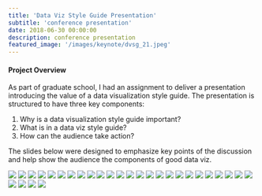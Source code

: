 ```yaml
---
title: 'Data Viz Style Guide Presentation'
subtitle: 'conference presentation'
date: 2018-06-30 00:00:00
description: conference presentation
featured_image: '/images/keynote/dvsg_21.jpeg'
---
```



#### Project Overview

As part of graduate school, I had an assignment to deliver a presentation introducing the value of a data visualization style guide. The presentation is structured to have three key components:
1. Why is a data visualization style guide important?
2. What is in a data viz style guide?
3. How can the audience take action?

The slides below were designed to emphasize key points of the discussion and help show the audience the components of good data viz. 
<br/>

<div class="gallery" data-columns="3">
    <img src="/images/keynote/dvsg_01.jpeg">
    <img src="/images/keynote/dvsg_02.jpeg">
    <img src="/images/keynote/dvsg_03.jpeg">
    <img src="/images/keynote/dvsg_04.jpeg">
    <img src="/images/keynote/dvsg_05.jpeg">
    <img src="/images/keynote/dvsg_06.jpeg">  
    <img src="/images/keynote/dvsg_07.jpeg">
    <img src="/images/keynote/dvsg_08.jpeg">
    <img src="/images/keynote/dvsg_09.jpeg">
    <img src="/images/keynote/dvsg_10.jpeg">
    <img src="/images/keynote/dvsg_11.jpeg">
    <img src="/images/keynote/dvsg_12.jpeg">
    <img src="/images/keynote/dvsg_13.jpeg">
    <img src="/images/keynote/dvsg_14.jpeg">
    <img src="/images/keynote/dvsg_15.jpeg">
    <img src="/images/keynote/dvsg_16.jpeg">
    <img src="/images/keynote/dvsg_17.jpeg">
    <img src="/images/keynote/dvsg_18.jpeg">
    <img src="/images/keynote/dvsg_19.jpeg">
    <img src="/images/keynote/dvsg_20.jpeg">
    <img src="/images/keynote/dvsg_21.jpeg">
    <img src="/images/keynote/dvsg_22.jpeg">
    <img src="/images/keynote/dvsg_23.jpeg">
    <img src="/images/keynote/dvsg_24.jpeg">
    <img src="/images/keynote/dvsg_25.jpeg">
    <img src="/images/keynote/dvsg_26.jpeg">
    <img src="/images/keynote/dvsg_27.jpeg"> 
    <img src="/images/keynote/dvsg_28.jpeg">
    <img src="/images/keynote/dvsg_29.jpeg">  
</div>